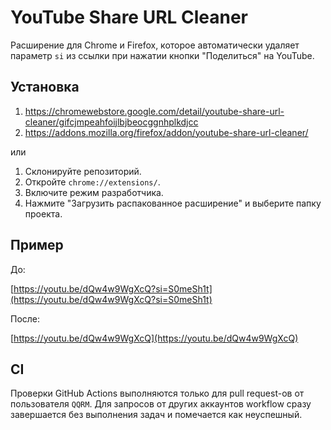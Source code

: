 # YouTube Share URL Cleaner

Расширение для Chrome и Firefox, которое автоматически удаляет параметр `si` из ссылки при нажатии кнопки "Поделиться" на YouTube.

## Установка

1. https://chromewebstore.google.com/detail/youtube-share-url-cleaner/gifcjmpeahfoijlbjbeocggnhplkdjcc
2. https://addons.mozilla.org/firefox/addon/youtube-share-url-cleaner/

или

1. Склонируйте репозиторий.
2. Откройте `chrome://extensions/`.
3. Включите режим разработчика.
4. Нажмите "Загрузить распакованное расширение" и выберите папку проекта.

## Пример

До:

[https://youtu.be/dQw4w9WgXcQ?si=S0meSh1t](https://youtu.be/dQw4w9WgXcQ?si=S0meSh1t)

После:

[https://youtu.be/dQw4w9WgXcQ](https://youtu.be/dQw4w9WgXcQ)

## CI

Проверки GitHub Actions выполняются только для pull request-ов от пользователя
`QQRM`. Для запросов от других аккаунтов workflow сразу завершается без
выполнения задач и помечается как неуспешный.
